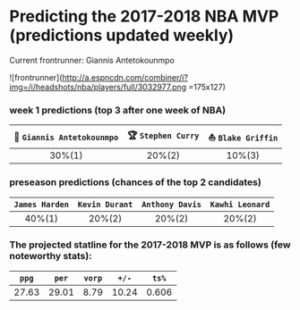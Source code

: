 # Predicting the 2017-2018 NBA MVP (predictions updated weekly)
Current frontrunner: Giannis Antetokounmpo

![frontrunner](http://a.espncdn.com/combiner/i?img=/i/headshots/nba/players/full/3032977.png =175x127)

### week 1 predictions (top 3 after one week of NBA)

| :goat: `Giannis Antetokounmpo` | :trophy: `Stephen Curry` | :boat: `Blake Griffin` |
|:---:|:---:|:---:|
| 30%(1) | 20%(2) | 10%(3) |

### preseason predictions (chances of the top 2 candidates)

| `James Harden` | `Kevin Durant` | `Anthony Davis` | `Kawhi Leonard` |
|:---:|:---:|:---:|:---:|
| 40%(1) | 20%(2) | 20%(2) | 20%(2) |

### The projected statline for the 2017-2018 MVP is as follows (few noteworthy stats):

| `ppg` | `per` | `vorp` | `+/-` | `ts%` |
|:---:|:---:|:---:|:---:|:---:|
| 27.63 | 29.01 | 8.79 | 10.24 | 0.606 |